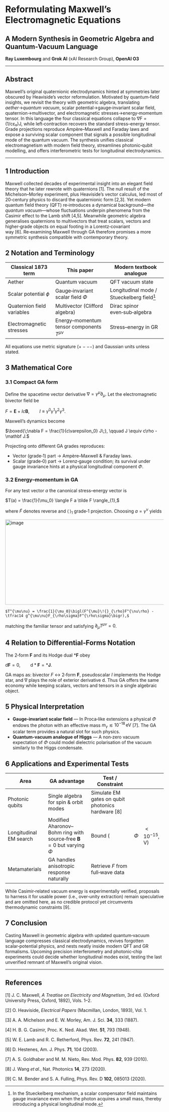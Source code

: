 # Reformulating Maxwell’s Electromagnetic Equations 

## A Modern Synthesis in Geometric Algebra and Quantum‑Vacuum Language 

**Ray Luxembourg** and **Grok AI** (xAI Research Group), **OpenAI O3** 

---

## Abstract

Maxwell’s original quaternionic electrodynamics hinted at symmetries later obscured by Heaviside’s vector reformulation. Motivated by quantum‑field insights, we revisit the theory with geometric algebra, translating *aether*→*quantum vacuum*, scalar potential→gauge‑invariant scalar field, quaternion→multivector, and electromagnetic stresses→energy‑momentum tensor. In this language the four classical equations collapse to ∇F = (1/cε₀)J, while left‑contraction recovers the standard stress–energy tensor. Grade projections reproduce Ampère–Maxwell and Faraday laws and expose a surviving scalar component that signals a possible longitudinal mode of the quantum vacuum. The synthesis unifies classical electromagnetism with modern field theory, streamlines photonic‑qubit modelling, and offers interferometric tests for longitudinal electrodynamics.

---

## 1 Introduction 

Maxwell collected decades of experimental insight into an elegant field theory that he later rewrote with quaternions \[1]. The null result of the Michelson–Morley experiment, plus Heaviside’s vector calculus, led most of 20‑century physics to discard the quaternionic form \[2,3]. Yet modern quantum field theory (QFT) re‑introduces a dynamical background—the *quantum vacuum*—whose fluctuations underpin phenomena from the Casimir effect to the Lamb shift \[4,5]. Meanwhile geometric algebra generalises quaternions to multivectors that treat scalars, vectors and higher‑grade objects on equal footing in a Lorentz‑covariant way \[6]. Re‑examining Maxwell through GA therefore promises a more symmetric synthesis compatible with contemporary theory.

## 2 Notation and Terminology 

| Classical 1873 term        | This paper                                     | Modern textbook analogue                              |
| -------------------------- | ---------------------------------------------- | ----------------------------------------------------- |
| Aether                     | Quantum vacuum                                 | QFT vacuum state                                      |
| Scalar potential $\phi$    | Gauge‑invariant scalar field $\Phi$            | Longitudinal mode / Stueckelberg field[^stueckelberg] |
| Quaternion field variables | Multivector (Clifford algebra)                 | Dirac spinor even‑sub‑algebra                         |
| Electromagnetic stresses   | Energy–momentum tensor components $T^{\mu\nu}$ | Stress–energy in GR                                   |

[^stueckelberg]: In the Stueckelberg mechanism, a scalar compensator field maintains gauge invariance even when the photon acquires a small mass, thereby introducing a physical longitudinal mode.

All equations use metric signature $(+−−−)$ and Gaussian units unless stated.

## 3 Mathematical Core 

### 3.1 Compact GA form

Define the spacetime vector derivative $\nabla = \gamma^{\mu}\partial_{\mu}$. Let the electromagnetic bivector field be

$F = \mathbf E + I c \mathbf B, \qquad I \equiv \gamma^0\gamma^1\gamma^2\gamma^3.$

Maxwell’s dynamics become

$\boxed{\;\nabla F = \frac{1}{c\varepsilon_0} J\;}, \qquad J \equiv c\rho - \mathbf J.$

Projecting onto different GA grades reproduces:

* Vector (grade‑1) part → Ampère–Maxwell & Faraday laws.
* Scalar (grade‑0) part → Lorenz‑gauge condition; its survival under gauge invariance hints at a physical longitudinal component $\Phi$.

### 3.2 Energy–momentum in GA

For any test vector $a$ the canonical stress–energy vector is

$T(a) = \frac{1}{\mu_0} \langle F a \tilde F \rangle_{1},$

where $\tilde F$ denotes reverse and $\langle\,\rangle_{1}$ grade‑1 projection. Choosing $a = \gamma^{\nu}$ yields

<img width="1778" height="270" alt="image" src="https://github.com/user-attachments/assets/8c26a95b-2383-4f0a-9ebd-f06164ac76c0" />

`$T^{\mu\nu} = \frac{1}{\mu_0}\bigl(F^{\mu}\!{}_{\rho}F^{\nu\rho} - \tfrac14 g^{\mu\nu}F_{\rho\sigma}F^{\rho\sigma}\bigr),$`

matching the familiar tensor and satisfying $\partial_{\mu}T^{\mu\nu}=0$.

## 4 Relation to Differential‑Forms Notation 

The 2‑form $\boldsymbol F$ and its Hodge dual $*\boldsymbol F$ obey

$\mathrm d \boldsymbol F = 0, \qquad \mathrm d *\boldsymbol F = *\boldsymbol J.$

GA maps as: bivector $F$ ↔ 2‑form $\boldsymbol F$, pseudoscalar $I$ implements the Hodge star, and $\nabla$ plays the role of exterior derivative $\mathrm d$. Thus GA offers the same economy while keeping scalars, vectors and tensors in a single algebraic object.

## 5 Physical Interpretation 

* **Gauge‑invariant scalar field** — In Proca‑like extensions a physical $\Phi$ endows the photon with an effective mass $m_{\gamma}\lesssim 10^{−18}\,\text{eV}$ \[7]. The GA scalar term provides a natural slot for such physics.
* **Quantum‑vacuum analogue of Higgs** — A non‑zero vacuum expectation of $\Phi$ could model dielectric polarisation of the vacuum similarly to the Higgs condensate.

## 6 Applications and Experimental Tests 

| Area                   | GA advantage                                                                    | Test / Constraint                                  |      |                        |
| ---------------------- | ------------------------------------------------------------------------------- | -------------------------------------------------- | ---- | ---------------------- |
| Photonic qubits        | Single algebra for spin & orbit modes                                           | Simulate EM gates on qubit photonics hardware \[8] |      |                        |
| Longitudinal EM search | Modified Aharonov–Bohm ring with source‑free $\mathbf B = 0$ but varying $\Phi$ | Bound (                                            | $\Phi$ | $\lt 10^{-15},\text{V})$ |
| Metamaterials          | GA handles anisotropic response naturally                                       | Retrieve $F$ from full‑wave data                   |      |                        |

While Casimir‑related vacuum energy is experimentally verified, proposals to harness it for usable power (i.e., over‑unity extraction) remain speculative and are omitted here, as no credible protocol yet circumvents thermodynamic constraints \[9].

## 7 Conclusion 

Casting Maxwell in geometric algebra with updated quantum‑vacuum language compresses classical electrodynamics, revives forgotten scalar‑potential physics, and nests neatly inside modern QFT and GR formalisms. Upcoming precision interferometry and photonic‑chip experiments could decide whether longitudinal modes exist, testing the last unverified remnant of Maxwell’s original vision.

---

## References

\[1] J. C. Maxwell, *A Treatise on Electricity and Magnetism*, 3rd ed. (Oxford University Press, Oxford, 1892), Vols. 1–2.

\[2] O. Heaviside, *Electrical Papers* (Macmillan, London, 1893), Vol. 1.

\[3] A. A. Michelson and E. W. Morley, Am. J. Sci. **34**, 333 (1887).

\[4] H. B. G. Casimir, Proc. K. Ned. Akad. Wet. **51**, 793 (1948).

\[5] W. E. Lamb and R. C. Retherford, Phys. Rev. **72**, 241 (1947).

\[6] D. Hestenes, Am. J. Phys. **71**, 104 (2003).

\[7] A. S. Goldhaber and M. M. Nieto, Rev. Mod. Phys. **82**, 939 (2010).

\[8] J. Wang *et al.*, Nat. Photonics **14**, 273 (2020).

\[9] C. M. Bender and S. A. Fulling, Phys. Rev. D **102**, 085013 (2020).
